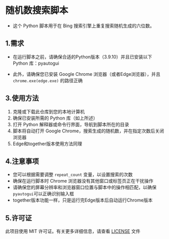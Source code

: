 # 随机数搜索脚本

- 这个 Python 脚本用于在 Bing 搜索引擎上重复搜索随机生成的六位数。

## 1.需求

- 在运行脚本之前，请确保合适的Python版本（3.9.10）并且已安装以下 Python 库：pyautogui

- 此外，请确保您已安装 Google Chrome 浏览器（或者Edge浏览器），并且 `chrome.exe(edge.exe)` 的路径正确

## 3.使用方法

1. 克隆或下载此仓库到您的本地计算机
2. 确保已安装所需的 Python 库（如上所述）
3. 打开 Python 解释器或命令行界面，导航到脚本所在的目录
4. 脚本将自动打开 Google Chrome，搜索生成的随机数，并在指定次数后关闭浏览器
5. Edge和together版本使用方法同理

## 4.注意事项

- 您可以根据需要调整 `repeat_count` 变量，以设置搜索的次数
- 确保在运行脚本时 Chrome 浏览器没有其他窗口或标签页正在干扰操作
- 请确保您的屏幕分辨率和浏览器窗口位置与脚本中的操作相匹配，以确保 `pyautogui`可以正确识别输入框
- together版本功能一样，只是运行完Edge版本后自动运行Chrome版本

## 5.许可证

此项目使用 MIT 许可证。有关更多详细信息，请查看 [LICENSE](LICENSE) 文件
